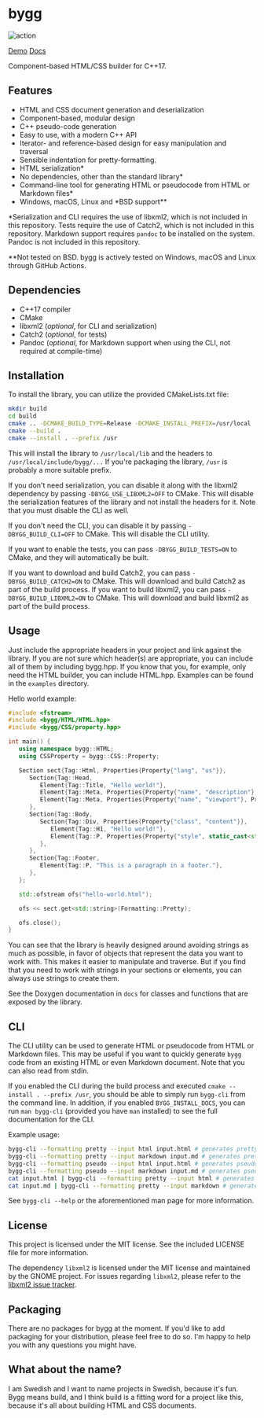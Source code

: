 # bygg

![action](https://github.com/jcbnilsson/bygg/actions/workflows/cmake-multi-platform.yml/badge.svg)

[Demo](https://bygg-web.jacobnilsson.com)
[Docs](https://jacobnilsson.com/docs/bygg)

Component-based HTML/CSS builder for C++17.

## Features

- HTML and CSS document generation and deserialization
- Component-based, modular design
- C++ pseudo-code generation
- Easy to use, with a modern C++ API
- Iterator- and reference-based design for easy manipulation and traversal
- Sensible indentation for pretty-formatting.
- HTML serialization\*
- No dependencies, other than the standard library\*
- Command-line tool for generating HTML or pseudocode from HTML or Markdown files\*
- Windows, macOS, Linux and \*BSD support\*\*

*Serialization and CLI requires the use of libxml2, which is not included in this repository.
Tests require the use of Catch2, which is not included in this repository.
Markdown support requires `pandoc` to be installed on the system. Pandoc is not included in this
repository.

**Not tested on BSD. bygg is actively tested on Windows, macOS and Linux through GitHub Actions.

## Dependencies

- C++17 compiler
- CMake
- libxml2 (*optional*, for CLI and serialization)
- Catch2 (*optional*, for tests)
- Pandoc (*optional*, for Markdown support when using the CLI, not required at compile-time)

## Installation

To install the library, you can utilize the provided CMakeLists.txt file:

```sh
mkdir build
cd build
cmake .. -DCMAKE_BUILD_TYPE=Release -DCMAKE_INSTALL_PREFIX=/usr/local
cmake --build .
cmake --install . --prefix /usr
```

This will install the library to `/usr/local/lib` and the headers to `/usr/local/include/bygg/...`
If you're packaging the library, `/usr` is probably a more suitable prefix.

If you don't need serialization, you can disable it along with the libxml2
dependency by passing `-DBYGG_USE_LIBXML2=OFF` to CMake. This will disable the
serialization features of the library and not install the headers for it.
Note that you must disable the CLI as well.

If you don't need the CLI, you can disable it by passing `-DBYGG_BUILD_CLI=OFF` to CMake.
This will disable the CLI utility.

If you want to enable the tests, you can pass `-DBYGG_BUILD_TESTS=ON` to 
CMake, and they will automatically be built.

If you want to download and build Catch2, you can pass `-DBYGG_BUILD_CATCH2=ON` to CMake.
This will download and build Catch2 as part of the build process. If you want to build
libxml2, you can pass `-DBYGG_BUILD_LIBXML2=ON` to CMake. This will download and build
libxml2 as part of the build process.

## Usage

Just include the appropriate headers in your project and link against the library. 
If you are not sure which header(s) are appropriate, you can include all of them by 
including bygg.hpp. If you know that you, for example, only need the HTML builder,
you can include HTML.hpp. Examples can be found in the `examples` directory.

Hello world example:

```cpp
#include <fstream>
#include <bygg/HTML/HTML.hpp>
#include <bygg/CSS/property.hpp>

int main() {
   using namespace bygg::HTML;
   using CSSProperty = bygg::CSS::Property;

   Section sect{Tag::Html, Properties{Property{"lang", "us"}},
      Section{Tag::Head,
         Element{Tag::Title, "Hello world!"},
         Element{Tag::Meta, Properties{Property{"name", "description"}, Property{"content", "Hello world description!"}}},
         Element{Tag::Meta, Properties{Property{"name", "viewport"}, Property{"content", "width=device-width, initial-scale=1.0"}}},
      },
      Section{Tag::Body,
         Section{Tag::Div, Properties{Property{"class", "content"}},
            Element{Tag::H1, "Hello world!"},
            Element{Tag::P, Properties{Property{"style", static_cast<std::string>(CSSProperty("color", "red"))}}, "This is a red string of text."},
         },
      },
      Section{Tag::Footer,
         Element{Tag::P, "This is a paragraph in a footer."},
      },
   };

   std::ofstream ofs("hello-world.html");

   ofs << sect.get<std::string>(Formatting::Pretty);

   ofs.close();
}
```

You can see that the library is heavily designed around avoiding strings as much as possible, in favor of
objects that represent the data you want to work with. This makes it easier to manipulate and traverse.
But if you find that you need to work with strings in your sections or elements, you can always use strings
to create them.

See the Doxygen documentation in `docs` for classes and functions that are exposed by the library.

## CLI

The CLI utility can be used to generate HTML or pseudocode from HTML or Markdown files.  This may be useful 
if you want to quickly generate `bygg` code from an existing HTML or even Markdown document. Note that you 
can also read from stdin.

If you enabled the CLI during the build process and executed `cmake --install . --prefix /usr`, you should
be able to simply run `bygg-cli` from the command line. In addition, if you enabled `BYGG_INSTALL_DOCS`,
you can run `man bygg-cli` (provided you have `man` installed) to see the full documentation for the CLI.

Example usage:

```sh
bygg-cli --formatting pretty --input html input.html # generates pretty-formatted HTML from input.html
bygg-cli --formatting pretty --input markdown input.md # generates pretty-formatted HTML from input.md
bygg-cli --formatting pseudo --input html input.html # generates pseudo-code from input.html
bygg-cli --formatting pseudo --input markdown input.md # generates pseudo-code from input.md
cat input.html | bygg-cli --formatting pretty --input html # generates pretty-formatted HTML from stdin
cat input.md | bygg-cli --formatting pretty --input markdown # generates pretty-formatted HTML from stdin
```

See `bygg-cli --help` or the aforementioned man page for more information.

## License

This project is licensed under the MIT license. See the included LICENSE file for more information.

The dependency `libxml2` is licensed under the MIT license and maintained by the GNOME project.
For issues regarding `libxml2`, please refer to the [libxml2 issue tracker](https://gitlab.gnome.org/GNOME/libxml2/-/issues).

## Packaging

There are no packages for bygg at the moment. If you'd like to add packaging for your distribution, 
please feel free to do so. I'm happy to help you with any questions you might have.

## What about the name?

I am Swedish and I want to name projects in Swedish, because it's fun. Bygg means build, and I think build is a fitting
word for a project like this, because it's all about building HTML and CSS documents.